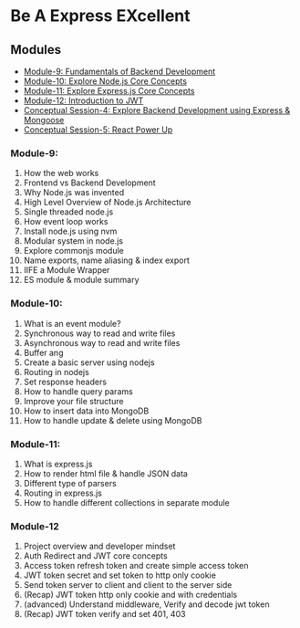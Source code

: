 # Be A Express EXcellent

## Modules

- [Module-9: Fundamentals of Backend Development]()
- [Module-10: Explore Node.js Core Concepts]()
- [Module-11: Explore Express.js Core Concepts]()
- [Module-12: Introduction to JWT]()
- [Conceptual Session-4: Explore Backend Development using Express & Mongoose]()
- [Conceptual Session-5: React Power Up]()

### Module-9:

1. How the web works
2. Frontend vs Backend Development
3. Why Node.js was invented
4. High Level Overview of Node.js Architecture
5. Single threaded node.js
6. How event loop works
7. Install node.js using nvm
8. Modular system in node.js
9. Explore commonjs module
10. Name exports, name aliasing & index export
11. IIFE a Module Wrapper
12. ES module & module summary

### Module-10:

1. What is an event module?
2. Synchronous way to read and write files
3. Asynchronous way to read and write files
4. Buffer ang
5. Create a basic server using nodejs
6. Routing in nodejs
7. Set response headers
8. How to handle query params
9. Improve your file structure
10. How to insert data into MongoDB
11. How to handle update & delete using MongoDB

### Module-11:

1. What is express.js
2. How to render html file & handle JSON data
3. Different type of parsers
4. Routing in express.js
5. How to handle different collections in separate module

### Module-12

1. Project overview and developer mindset
2. Auth Redirect and JWT core concepts
3. Access token refresh token and create simple access token
4. JWT token secret and set token to http only cookie
5. Send token server to client and client to the server side
6. (Recap) JWT token http only cookie and with credentials
7. (advanced) Understand middleware, Verify and decode jwt token
8. (Recap) JWT token verify and set 401, 403
